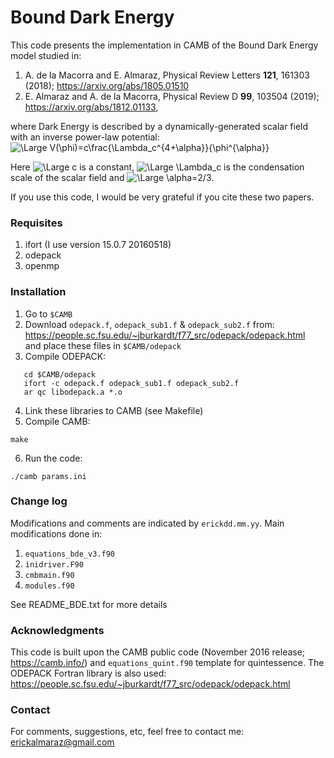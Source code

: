 # Bound Dark Energy #

This code presents the implementation in CAMB of the Bound Dark Energy model studied in:

1. A. de la Macorra and E. Almaraz, Physical Review Letters **121**, 161303 (2018); https://arxiv.org/abs/1805.01510
2. E. Almaraz and A. de la Macorra, Physical Review D **99**, 103504 (2019); https://arxiv.org/abs/1812.01133,

where Dark Energy is described by a dynamically-generated scalar field with an inverse power-law potential:
<img src="https://latex.codecogs.com/svg.latex?\Large&space;V(\phi)=c\frac{\Lambda_c^{4+\alpha}}{\phi^{\alpha}}" title="\Large V(\phi)=c\frac{\Lambda_c^{4+\alpha}}{\phi^{\alpha}}" />

Here <img src="https://latex.codecogs.com/svg.latex?\Large&space;c" title="\Large c" /> is a constant, <img src="https://latex.codecogs.com/svg.latex?\Large&space;\Lambda_c" title="\Large \Lambda_c" /> is the condensation scale of the scalar field and <img src="https://latex.codecogs.com/svg.latex?\Large&space;\alpha=2/3" title="\Large \alpha=2/3" />.

If you use this code, I would be very grateful if you cite these two papers. 

### Requisites ###
1. ifort (I use version 15.0.7 20160518)
2. odepack
3. openmp

### Installation ###
1. Go to `$CAMB`
2. Download `odepack.f`, `odepack_sub1.f` & `odepack_sub2.f` from:<br>
https://people.sc.fsu.edu/~jburkardt/f77_src/odepack/odepack.html <br>
and place these files in `$CAMB/odepack`
3. Compile ODEPACK:
```
   cd $CAMB/odepack
   ifort -c odepack.f odepack_sub1.f odepack_sub2.f
   ar qc libodepack.a *.o
```                                
4. Link these libraries to CAMB (see Makefile)
5. Compile CAMB: 
```
make
```
6. Run the code:
```
./camb params.ini
```

### Change log ###
Modifications and comments are indicated by `erickdd.mm.yy`. Main modifications done in:
1. `equations_bde_v3.f90`
2. `inidriver.F90`
3. `cmbmain.f90`
4. `modules.f90`

See README_BDE.txt for more details

### Acknowledgments ###
This code is built upon the CAMB public code (November 2016 release; https://camb.info/) and `equations_quint.f90` template for quintessence. The ODEPACK Fortran library is also used:<br> https://people.sc.fsu.edu/~jburkardt/f77_src/odepack/odepack.html

### Contact ###
For comments, suggestions, etc, feel free to contact me: erickalmaraz@gmail.com
